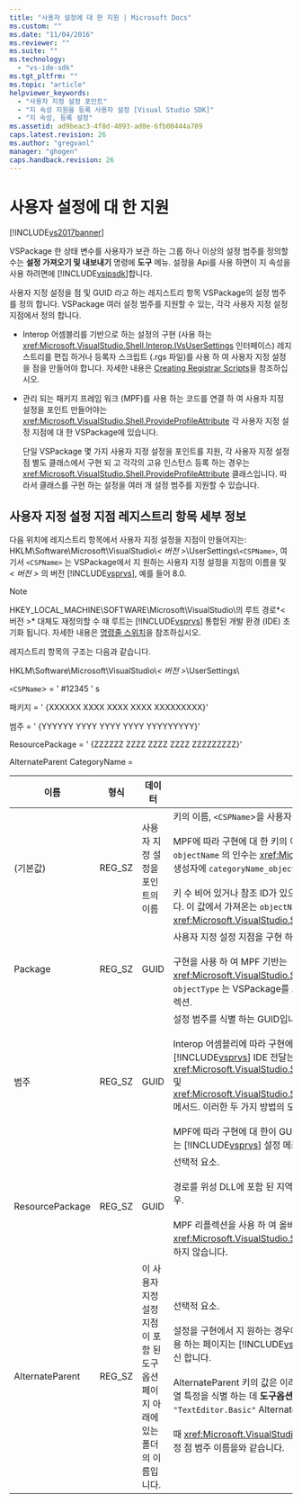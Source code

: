 ```yaml
---
title: "사용자 설정에 대 한 지원 | Microsoft Docs"
ms.custom: ""
ms.date: "11/04/2016"
ms.reviewer: ""
ms.suite: ""
ms.technology: 
  - "vs-ide-sdk"
ms.tgt_pltfrm: ""
ms.topic: "article"
helpviewer_keywords: 
  - "사용자 지정 설정 포인트"
  - "지 속성 지원을 등록 사용자 설정 [Visual Studio SDK]"
  - "지 속성, 등록 설정"
ms.assetid: ad9beac3-4f8d-4093-ad0e-6fb00444a709
caps.latest.revision: 26
ms.author: "gregvanl"
manager: "ghogen"
caps.handback.revision: 26
---
```

# 사용자 설정에 대 한 지원
[!INCLUDE[vs2017banner](../../code-quality/includes/vs2017banner.md)]

VSPackage 한 상태 변수를 사용자가 보관 하는 그룹 하나 이상의 설정 범주를 정의할 수는 **설정 가져오기 및 내보내기** 명령에 **도구** 메뉴. 설정을 Api를 사용 하면이 지 속성을 사용 하려면에 [!INCLUDE[vsipsdk](../../extensibility/includes/vsipsdk_md.md)]합니다.  
  
 사용자 지정 설정을 점 및 GUID 라고 하는 레지스트리 항목 VSPackage의 설정 범주를 정의 합니다. VSPackage 여러 설정 범주를 지원할 수 있는, 각각 사용자 지정 설정 지점에서 정의 합니다.  
  
-   Interop 어셈블리를 기반으로 하는 설정의 구현 \(사용 하는 <xref:Microsoft.VisualStudio.Shell.Interop.IVsUserSettings> 인터페이스\) 레지스트리를 편집 하거나 등록자 스크립트 \(.rgs 파일\)를 사용 하 여 사용자 지정 설정을 점을 만들어야 합니다. 자세한 내용은 [Creating Registrar Scripts](/visual-cpp/atl/creating-registrar-scripts)을 참조하십시오.  
  
-   관리 되는 패키지 프레임 워크 \(MPF\)를 사용 하는 코드를 연결 하 여 사용자 지정 설정을 포인트 만들어야는 <xref:Microsoft.VisualStudio.Shell.ProvideProfileAttribute> 각 사용자 지정 설정 지점에 대 한 VSPackage에 있습니다.  
  
     단일 VSPackage 몇 가지 사용자 지정 설정을 포인트를 지원, 각 사용자 지정 설정 점 별도 클래스에서 구현 되 고 각각의 고유 인스턴스 등록 하는 경우는 <xref:Microsoft.VisualStudio.Shell.ProvideProfileAttribute> 클래스입니다. 따라서 클래스를 구현 하는 설정을 여러 개 설정 범주를 지원할 수 있습니다.  
  
## 사용자 지정 설정 지점 레지스트리 항목 세부 정보  
 다음 위치에 레지스트리 항목에서 사용자 지정 설정을 지점이 만들어지는: HKLM\\Software\\Microsoft\\VisualStudio\\*\< 버전 \>*\\UserSettings\\`<CSPName>`, 여기서 `<CSPName>` 는 VSPackage에서 지 원하는 사용자 지정 설정을 지점의 이름을 및 *\< 버전 \>* 의 버전 [!INCLUDE[vsprvs](../../code-quality/includes/vsprvs_md.md)], 예를 들어 8.0.  
  
> [!NOTE]
>  HKEY\_LOCAL\_MACHINE\\SOFTWARE\\Microsoft\\VisualStudio\\의 루트 경로*\< 버전 \>* 대체도 재정의할 수 때 루트는 [!INCLUDE[vsprvs](../../code-quality/includes/vsprvs_md.md)] 통합된 개발 환경 \(IDE\) 초기화 됩니다. 자세한 내용은 [명령줄 스위치](../../extensibility/command-line-switches-visual-studio-sdk.md)을 참조하십시오.  
  
 레지스트리 항목의 구조는 다음과 같습니다.  
  
 HKLM\\Software\\Microsoft\\VisualStudio\\*\< 버전 \>*\\UserSettings\\  
  
 `<CSPName`\> \= ' \#12345 ' s  
  
 패키지 \= ' {XXXXXX XXXX XXXX XXXX XXXXXXXXX}'  
  
 범주 \= ' {YYYYYY YYYY YYYY YYYY YYYYYYYYY}'  
  
 ResourcePackage \= ' {ZZZZZZ ZZZZ ZZZZ ZZZZ ZZZZZZZZZ}'  
  
 AlternateParent CategoryName \=  
  
|이름|형식|데이터|설명|  
|--------|--------|---------|--------|  
|\(기본값\)|REG\_SZ|사용자 지정 설정을 포인트의 이름|키의 이름, `<CSPName`\>을 사용자 지정 설정 포인트의 지역화 되지 않은 이름입니다.<br /><br /> MPF에 따라 구현에 대 한 키의 이름을 결합 하 여 가져옵니다는 `categoryName` 및 `objectName` 의 인수는 <xref:Microsoft.VisualStudio.Shell.ProvideProfileAttribute> 생성자에 `categoryName_objectName`합니다.<br /><br /> 키 수 비어 있거나 참조 ID가 있으면 위성 DLL의 지역화 된 문자열을 포함할 수 있습니다. 이 값에서 가져온는 `objectNameResourceID` 에 대 한 인수는 <xref:Microsoft.VisualStudio.Shell.ProvideProfileAttribute> 생성자입니다.|  
|Package|REG\_SZ|GUID|사용자 지정 설정 지점을 구현 하는 VSPackage의 GUID입니다.<br /><br /> 구현을 사용 하 여 MPF 기반는 <xref:Microsoft.VisualStudio.Shell.ProvideProfileAttribute> 클래스, 생성자의 사용 `objectType` 는 VSPackage를 포함 하는 인수 <xref:System.Type> 및이 값을 얻는 리플렉션.|  
|범주|REG\_SZ|GUID|설정 범주를 식별 하는 GUID입니다.<br /><br /> Interop 어셈블리에 따라 구현에 대 한이 값이 임의로 선택한 될 수 있습니다 GUID는는 [!INCLUDE[vsprvs](../../code-quality/includes/vsprvs_md.md)] IDE 전달는 <xref:Microsoft.VisualStudio.Shell.Interop.IVsUserSettings.ExportSettings%2A> 및 <xref:Microsoft.VisualStudio.Shell.Interop.IVsUserSettings.ImportSettings%2A> 메서드. 이러한 두 가지 방법의 모든 구현이 해당 GUID 인수를 확인 해야 합니다.<br /><br /> MPF에 따라 구현에 대 한이 GUID 여 가져온는 <xref:System.Type> 구현 하는 클래스의는 [!INCLUDE[vsprvs](../../code-quality/includes/vsprvs_md.md)] 설정 메커니즘입니다.|  
|ResourcePackage|REG\_SZ|GUID|선택적 요소.<br /><br /> 경로를 위성 DLL에 포함 된 지역화 된 문자열 구현 VSPackage에서 제공 하지 않는 경우.<br /><br /> MPF 리플렉션을 사용 하 여 올바른 리소스 VSPackage 가져올 않으므로 <xref:Microsoft.VisualStudio.Shell.ProvideProfileAttribute> 클래스는이 인수를 설정 하지 않습니다.|  
|AlternateParent|REG\_SZ|이 사용자 지정 설정 지점이 포함 된 도구 옵션 페이지 아래에 있는 폴더의 이름입니다.|선택적 요소.<br /><br /> 설정을 구현에서 지 원하는 경우에이 값을 설정 해야 **도구 옵션** 에 지 속성 메커니즘을 사용 하는 페이지는 [!INCLUDE[vsipsdk](../../extensibility/includes/vsipsdk_md.md)] 상태를 저장 하는 자동화 모델의 메커니즘은 대신 합니다.<br /><br /> AlternateParent 키의 값은 이러한 경우에는 `topic` 의 섹션은 `topic.sub-topic` 문자열 특정을 식별 하는 데 **도구옵션** 페이지입니다. 예를 들어는 **도구옵션** 페이지 `"TextEditor.Basic"` AlternateParent의 값은 `"TextEditor"`합니다.<br /><br /> 때 <xref:Microsoft.VisualStudio.Shell.ProvideProfileAttribute> 생성 사용자 지정 설정 점 범주 이름을와 같습니다.|